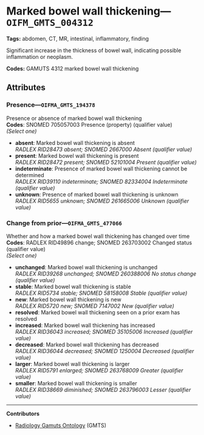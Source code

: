 # Marked bowel wall thickening—`OIFM_GMTS_004312`

**Tags:** abdomen, CT, MR, intestinal, inflammatory, finding

Significant increase in the thickness of bowel wall, indicating possible inflammation or neoplasm.

**Codes:** GAMUTS 4312 marked bowel wall thickening

## Attributes

### Presence—`OIFMA_GMTS_194378`

Presence or absence of marked bowel wall thickening  
**Codes**: SNOMED 705057003 Presence (property) (qualifier value)  
*(Select one)*

- **absent**: Marked bowel wall thickening is absent  
_RADLEX RID28473 absent; SNOMED 2667000 Absent (qualifier value)_
- **present**: Marked bowel wall thickening is present  
_RADLEX RID28472 present; SNOMED 52101004 Present (qualifier value)_
- **indeterminate**: Presence of marked bowel wall thickening cannot be determined  
_RADLEX RID39110 indeterminate; SNOMED 82334004 Indeterminate (qualifier value)_
- **unknown**: Presence of marked bowel wall thickening is unknown  
_RADLEX RID5655 unknown; SNOMED 261665006 Unknown (qualifier value)_

### Change from prior—`OIFMA_GMTS_477066`

Whether and how a marked bowel wall thickening has changed over time  
**Codes**: RADLEX RID49896 change; SNOMED 263703002 Changed status (qualifier value)  
*(Select one)*

- **unchanged**: Marked bowel wall thickening is unchanged  
_RADLEX RID39268 unchanged; SNOMED 260388006 No status change (qualifier value)_
- **stable**: Marked bowel wall thickening is stable  
_RADLEX RID5734 stable; SNOMED 58158008 Stable (qualifier value)_
- **new**: Marked bowel wall thickening is new  
_RADLEX RID5720 new; SNOMED 7147002 New (qualifier value)_
- **resolved**: Marked bowel wall thickening seen on a prior exam has resolved  
- **increased**: Marked bowel wall thickening has increased  
_RADLEX RID36043 increased; SNOMED 35105006 Increased (qualifier value)_
- **decreased**: Marked bowel wall thickening has decreased  
_RADLEX RID36044 decreased; SNOMED 1250004 Decreased (qualifier value)_
- **larger**: Marked bowel wall thickening is larger  
_RADLEX RID5791 enlarged; SNOMED 263768009 Greater (qualifier value)_
- **smaller**: Marked bowel wall thickening is smaller  
_RADLEX RID38669 diminished; SNOMED 263796003 Lesser (qualifier value)_

---

**Contributors**

- [Radiology Gamuts Ontology](https://gamuts.net/) (GMTS)